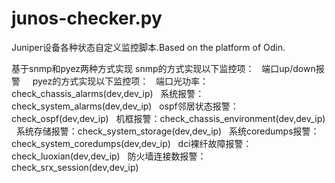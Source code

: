 # junos-checker.py
Juniper设备各种状态自定义监控脚本.Based on the platform of Odin.

基于snmp和pyez两种方式实现
snmp的方式实现以下监控项：
    端口up/down报警
    
pyez的方式实现以下监控项：
    端口光功率：check_chassis_alarms(dev,dev_ip)
    系统报警：check_system_alarms(dev,dev_ip)
    ospf邻居状态报警：check_ospf(dev,dev_ip)
    机框报警：check_chassis_environment(dev,dev_ip)
    系统存储报警：check_system_storage(dev,dev_ip)
    系统coredumps报警：check_system_coredumps(dev,dev_ip)
    dci裸纤故障报警：check_luoxian(dev,dev_ip)
    防火墙连接数报警：check_srx_session(dev,dev_ip)
